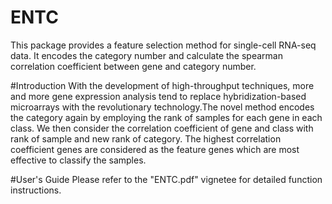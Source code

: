 # ENTC
This package provides a feature selection method for single-cell RNA-seq data. It encodes the category number and calculate the spearman 
correlation coefficient between gene and category number. 

#Introduction
With the development of high-throughput techniques, more and more gene expression analysis tend to replace hybridization-based microarrays with the revolutionary technology.The novel method encodes the category again by employing the rank of samples for each gene in each class. We then consider the correlation coefficient of gene and class with rank of sample and new rank of category. The highest correlation coefficient genes are considered as the feature genes which are most effective to classify the samples.

#User's Guide
Please refer to the "ENTC.pdf" vignetee for detailed function instructions.

